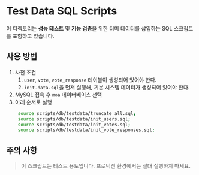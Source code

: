 # Test Data SQL Scripts

이 디렉토리는 **성능 테스트** 및 **기능 검증**을 위한 더미 데이터를 삽입하는 SQL 스크립트를 포함하고 있습니다.

## 사용 방법

1. 사전 조건
   1. `user`, `vote`, `vote_response` 테이블이 생성되어 있어야 한다.
   2. `init-data.sql`을 먼저 실행해, 기본 시스템 데이터가 생성되어 있어야 한다.
2. MySQL 접속 후 `moa` 데이터베이스 선택
3. 아래 순서로 실행
   ```bash
    source scripts/db/testdata/truncate_all.sql;
    source scripts/db/testdata/init_users.sql;
    source scripts/db/testdata/init_votes.sql;
    source scripts/db/testdata/init_vote_responses.sql;

## 주의 사항
> 이 스크립트는 테스트 용도입니다. 프로덕션 환경에서는 절대 실행하지 마세요.
